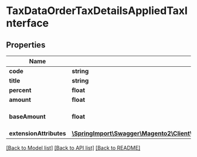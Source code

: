 # TaxDataOrderTaxDetailsAppliedTaxInterface

## Properties
Name | Type | Description | Notes
------------ | ------------- | ------------- | -------------
**code** | **string** | Code | [optional] 
**title** | **string** | Title | [optional] 
**percent** | **float** | Tax Percent | [optional] 
**amount** | **float** | Tax amount | 
**baseAmount** | **float** | Tax amount in base currency | 
**extensionAttributes** | [**\SpringImport\Swagger\Magento2\Client\Model\TaxDataOrderTaxDetailsAppliedTaxExtensionInterface**](TaxDataOrderTaxDetailsAppliedTaxExtensionInterface.md) |  | [optional] 

[[Back to Model list]](../README.md#documentation-for-models) [[Back to API list]](../README.md#documentation-for-api-endpoints) [[Back to README]](../README.md)


